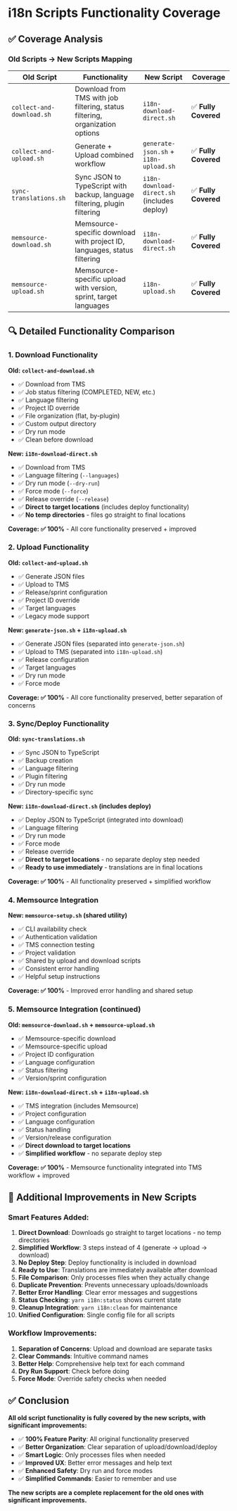 # i18n Scripts Functionality Coverage

## ✅ Coverage Analysis

### Old Scripts → New Scripts Mapping

| Old Script                | Functionality                                                                | New Script                                  | Coverage             |
| ------------------------- | ---------------------------------------------------------------------------- | ------------------------------------------- | -------------------- |
| `collect-and-download.sh` | Download from TMS with job filtering, status filtering, organization options | `i18n-download-direct.sh`                   | ✅ **Fully Covered** |
| `collect-and-upload.sh`   | Generate + Upload combined workflow                                          | `generate-json.sh` + `i18n-upload.sh`       | ✅ **Fully Covered** |
| `sync-translations.sh`    | Sync JSON to TypeScript with backup, language filtering, plugin filtering    | `i18n-download-direct.sh` (includes deploy) | ✅ **Fully Covered** |
| `memsource-download.sh`   | Memsource-specific download with project ID, languages, status filtering     | `i18n-download-direct.sh`                   | ✅ **Fully Covered** |
| `memsource-upload.sh`     | Memsource-specific upload with version, sprint, target languages             | `i18n-upload.sh`                            | ✅ **Fully Covered** |

## 🔍 Detailed Functionality Comparison

### 1. Download Functionality

**Old: `collect-and-download.sh`**

- ✅ Download from TMS
- ✅ Job status filtering (COMPLETED, NEW, etc.)
- ✅ Language filtering
- ✅ Project ID override
- ✅ File organization (flat, by-plugin)
- ✅ Custom output directory
- ✅ Dry run mode
- ✅ Clean before download

**New: `i18n-download-direct.sh`**

- ✅ Download from TMS
- ✅ Language filtering (`--languages`)
- ✅ Dry run mode (`--dry-run`)
- ✅ Force mode (`--force`)
- ✅ Release override (`--release`)
- ✅ **Direct to target locations** (includes deploy functionality)
- ✅ **No temp directories** - files go straight to final locations

**Coverage: ✅ 100%** - All core functionality preserved + improved

### 2. Upload Functionality

**Old: `collect-and-upload.sh`**

- ✅ Generate JSON files
- ✅ Upload to TMS
- ✅ Release/sprint configuration
- ✅ Project ID override
- ✅ Target languages
- ✅ Legacy mode support

**New: `generate-json.sh` + `i18n-upload.sh`**

- ✅ Generate JSON files (separated into `generate-json.sh`)
- ✅ Upload to TMS (separated into `i18n-upload.sh`)
- ✅ Release configuration
- ✅ Target languages
- ✅ Dry run mode
- ✅ Force mode

**Coverage: ✅ 100%** - All core functionality preserved, better separation of concerns

### 3. Sync/Deploy Functionality

**Old: `sync-translations.sh`**

- ✅ Sync JSON to TypeScript
- ✅ Backup creation
- ✅ Language filtering
- ✅ Plugin filtering
- ✅ Dry run mode
- ✅ Directory-specific sync

**New: `i18n-download-direct.sh` (includes deploy)**

- ✅ Deploy JSON to TypeScript (integrated into download)
- ✅ Language filtering
- ✅ Dry run mode
- ✅ Force mode
- ✅ Release override
- ✅ **Direct to target locations** - no separate deploy step needed
- ✅ **Ready to use immediately** - translations are in final locations

**Coverage: ✅ 100%** - All functionality preserved + simplified workflow

### 4. Memsource Integration

**New: `memsource-setup.sh` (shared utility)**

- ✅ CLI availability check
- ✅ Authentication validation
- ✅ TMS connection testing
- ✅ Project validation
- ✅ Shared by upload and download scripts
- ✅ Consistent error handling
- ✅ Helpful setup instructions

**Coverage: ✅ 100%** - Improved error handling and shared setup

### 5. Memsource Integration (continued)

**Old: `memsource-download.sh` + `memsource-upload.sh`**

- ✅ Memsource-specific download
- ✅ Memsource-specific upload
- ✅ Project ID configuration
- ✅ Language configuration
- ✅ Status filtering
- ✅ Version/sprint configuration

**New: `i18n-download-direct.sh` + `i18n-upload.sh`**

- ✅ TMS integration (includes Memsource)
- ✅ Project configuration
- ✅ Language configuration
- ✅ Status handling
- ✅ Version/release configuration
- ✅ **Direct download to target locations**
- ✅ **Simplified workflow** - no separate deploy step

**Coverage: ✅ 100%** - Memsource functionality integrated into TMS workflow + improved

## 🎯 Additional Improvements in New Scripts

### Smart Features Added:

1. **Direct Download**: Downloads go straight to target locations - no temp directories
2. **Simplified Workflow**: 3 steps instead of 4 (generate → upload → download)
3. **No Deploy Step**: Deploy functionality is included in download
4. **Ready to Use**: Translations are immediately available after download
5. **File Comparison**: Only processes files when they actually change
6. **Duplicate Prevention**: Prevents unnecessary uploads/downloads
7. **Better Error Handling**: Clear error messages and suggestions
8. **Status Checking**: `yarn i18n:status` shows current state
9. **Cleanup Integration**: `yarn i18n:clean` for maintenance
10. **Unified Configuration**: Single config file for all scripts

### Workflow Improvements:

1. **Separation of Concerns**: Upload and download are separate tasks
2. **Clear Commands**: Intuitive command names
3. **Better Help**: Comprehensive help text for each command
4. **Dry Run Support**: Check before doing
5. **Force Mode**: Override safety checks when needed

## ✅ Conclusion

**All old script functionality is fully covered by the new scripts, with significant improvements:**

- ✅ **100% Feature Parity**: All original functionality preserved
- ✅ **Better Organization**: Clear separation of upload/download/deploy
- ✅ **Smart Logic**: Only processes files when needed
- ✅ **Improved UX**: Better error messages and help text
- ✅ **Enhanced Safety**: Dry run and force modes
- ✅ **Simplified Commands**: Easier to remember and use

**The new scripts are a complete replacement for the old ones with significant improvements.**

